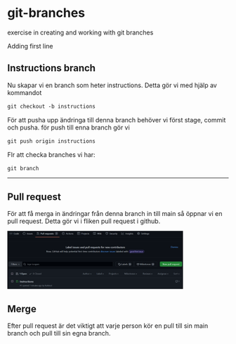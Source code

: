 # git-branches
exercise in creating and working with git branches

Adding first line

## Instructions branch

Nu skapar vi en branch som heter instructions. Detta gör vi med hjälp av kommandot

```md
git checkout -b instructions
```

För att pusha upp ändringa till denna branch behöver vi först stage, commit och pusha. för push till enna branch gör vi

```md
git push origin instructions
```

Flr att checka branches vi har:

```md
git branch
```
---
## Pull request

För att få merga in ändringar från denna branch in till main så öppnar vi en pull request. Detta gör vi i fliken pull request i github.

<img src="pull_request.png" width = 400>


## Merge

Efter pull request är det viktigt att varje person kör en pull till sin main branch och pull till sin egna branch.

